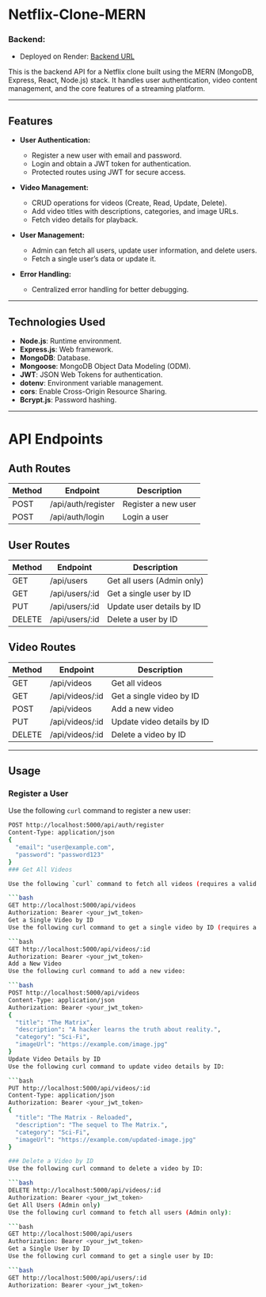 # Netflix-Clone-MERN

### Backend:
- Deployed on Render: [Backend URL](https://netflix-clone-backend.onrender.com)

This is the backend API for a Netflix clone built using the MERN (MongoDB, Express, React, Node.js) stack. It handles user authentication, video content management, and the core features of a streaming platform.

---

## Features

- **User Authentication:**
  - Register a new user with email and password.
  - Login and obtain a JWT token for authentication.
  - Protected routes using JWT for secure access.

- **Video Management:**
  - CRUD operations for videos (Create, Read, Update, Delete).
  - Add video titles with descriptions, categories, and image URLs.
  - Fetch video details for playback.

- **User Management:**
  - Admin can fetch all users, update user information, and delete users.
  - Fetch a single user’s data or update it.

- **Error Handling:**
  - Centralized error handling for better debugging.

---

## Technologies Used

- **Node.js**: Runtime environment.
- **Express.js**: Web framework.
- **MongoDB**: Database.
- **Mongoose**: MongoDB Object Data Modeling (ODM).
- **JWT**: JSON Web Tokens for authentication.
- **dotenv**: Environment variable management.
- **cors**: Enable Cross-Origin Resource Sharing.
- **Bcrypt.js**: Password hashing.

---
# API Endpoints

## Auth Routes

| Method | Endpoint             | Description            |
|--------|----------------------|------------------------|
| POST   | /api/auth/register    | Register a new user    |
| POST   | /api/auth/login       | Login a user           |

## User Routes

| Method | Endpoint             | Description                     |
|--------|----------------------|---------------------------------|
| GET    | /api/users           | Get all users (Admin only)      |
| GET    | /api/users/:id       | Get a single user by ID         |
| PUT    | /api/users/:id       | Update user details by ID      |
| DELETE | /api/users/:id       | Delete a user by ID            |

## Video Routes

| Method | Endpoint             | Description                         |
|--------|----------------------|-------------------------------------|
| GET    | /api/videos          | Get all videos                      |
| GET    | /api/videos/:id      | Get a single video by ID           |
| POST   | /api/videos          | Add a new video                    |
| PUT    | /api/videos/:id      | Update video details by ID         |
| DELETE | /api/videos/:id      | Delete a video by ID               |

---

## Usage

### Register a User

Use the following `curl` command to register a new user:

```bash
POST http://localhost:5000/api/auth/register
Content-Type: application/json
{
  "email": "user@example.com",
  "password": "password123"
}
### Get All Videos

Use the following `curl` command to fetch all videos (requires a valid JWT token):

```bash
GET http://localhost:5000/api/videos
Authorization: Bearer <your_jwt_token>
Get a Single Video by ID
Use the following curl command to get a single video by ID (requires a valid JWT token):

```bash
GET http://localhost:5000/api/videos/:id
Authorization: Bearer <your_jwt_token>
Add a New Video
Use the following curl command to add a new video:

```bash
POST http://localhost:5000/api/videos
Content-Type: application/json
Authorization: Bearer <your_jwt_token>
{
  "title": "The Matrix",
  "description": "A hacker learns the truth about reality.",
  "category": "Sci-Fi",
  "imageUrl": "https://example.com/image.jpg"
}
Update Video Details by ID
Use the following curl command to update video details by ID:

```bash
PUT http://localhost:5000/api/videos/:id
Content-Type: application/json
Authorization: Bearer <your_jwt_token>
{
  "title": "The Matrix - Reloaded",
  "description": "The sequel to The Matrix.",
  "category": "Sci-Fi",
  "imageUrl": "https://example.com/updated-image.jpg"
}

### Delete a Video by ID
Use the following curl command to delete a video by ID:

```bash
DELETE http://localhost:5000/api/videos/:id
Authorization: Bearer <your_jwt_token>
Get All Users (Admin only)
Use the following curl command to fetch all users (Admin only):

```bash
GET http://localhost:5000/api/users
Authorization: Bearer <your_jwt_token>
Get a Single User by ID
Use the following curl command to get a single user by ID:

```bash
GET http://localhost:5000/api/users/:id
Authorization: Bearer <your_jwt_token>